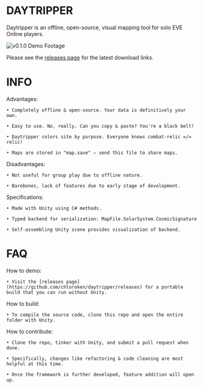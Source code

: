 # DAYTRIPPER

Daytripper is an offline, open-source, visual mapping tool for solo EVE Online players.

![v0.1.0 Demo Footage](https://i.imgur.com/0JwoUM9.gif)

Please see the [releases page](https://github.com/chloroken/daytripper/releases) for the latest download links.

# INFO

Advantages:

	• Completely offline & open-source. Your data is definitively your own.

	• Easy to use. No, really. Can you copy & paste? You're a black belt!

	• Daytripper colors site by purpose. Everyone knows combat-relic =/= relic!

	• Maps are stored in "map.save" — send this file to share maps.

Disadvantages:

	• Not useful for group play due to offline nature.

	• Barebones, lack of features due to early stage of development.

Specifications:

	• Made with Unity using C# methods.

	• Typed backend for serialization: MapFile.SolarSystem.CosmicSignature

	• Self-assembling Unity scene provides visualization of backend.
	
# FAQ

How to demo:

	• Visit the [releases page](https://github.com/chloroken/daytripper/releases) for a portable build that you can run without Unity.
	
How to build:

	• To compile the source code, clone this repo and open the entire folder with Unity.

How to contribute:
	
	• Clone the repo, tinker with Unity, and submit a pull request when done.
	
	• Specifically, changes like refactoring & code cleaning are most helpful at this time.
	
	• Once the framework is further developed, feature addition will open up.
